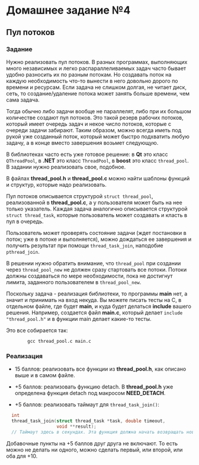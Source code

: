 # Домашнее задание №4 
## Пул потоков

### Задание

Нужно реализовать пул потоков. В разных программах, выполняющих
много независимых и легко распараллеливаемых задач часто бывает
удобно разносить их по разным потокам. Но создавать поток на
каждую необходимость что-то вынести в него довольно дорого по
времени и ресурсам. Если задача не слишком долгая, не читает диск,
сеть, то создание/удаление потока может занять больше времени, чем
сама задача.

Тогда обычно либо задачи вообще не параллелят, либо при их большом
количестве создают пул потоков. Это такой резерв рабочих потоков,
который имеет очередь задач и некое число потоков, которые с
очереди задачи забирают. Таким образом, можно всегда иметь под
рукой уже созданный поток, который может быстро подхватить любую
задачу, а в конце вместо завершения возьмет следующую.

В библиотеках часто есть уже готовое решение: в __Qt__ это класс
`QThreadPool`, в __.NET__ это класс `ThreadPool`, в __boost__ это
класс `thread_pool`. В задании нужно реализовать свое, подобное.

В файлах __thread_pool.h__ и __thread_pool.c__ можно найти шаблоны
функций и структур, которые надо реализовать.

Пул потоков описывается структурой `struct thread_pool`,
реализованной в __thread_pool.c__, а у пользователя может быть на нее
только указатель. Каждая задача аналогично описывается структурой
`struct thread_task`, которые пользователь может создавать и класть
в пул в очередь.

Пользователь может проверять состояние задачи (ждет постановки в
поток; уже в потоке и выполняется), можно дождаться ее завершения
и получить результат при помощи `thread_task_join`, наподобие
`pthread_join`.

В решении нужно обратить внимание, что `thread_pool` при создании
через `thread_pool_new` не должен сразу стартовать все потоки.
Потоки должны создаваться по мере необходимости, пока не достигнут
лимита, заданного пользователем в `thread_pool_new`.

Поскольку задача - реализация библиотеки, то программы __main__ нет, а
значит и принимать на вход некуда. Вы можете писать тесты на С, в
отдельном файле, где будет __main__, и куда будет делаться __include__
вашего решения. Например, создается файл __main.c__, который делает
`include "thread_pool.h"` и в функции main делает какие-то тесты.

Это все собирается так:

```
        gcc thread_pool.c main.c
```

### Реализация

- 15 баллов: реализовать все функции из __thread_pool.h__, как описано
  выше и в самом файле.

- +5 баллов: реализовать функцию detach. В __thread_pool.h__ уже
  определена функция detach под макросом __NEED_DETACH__.

- +5 баллов: реализовать таймаут для `thread_task_join()`:

```C
  int
  thread_task_join(struct thread_task *task, double timeout,
                   void **result);
  // Таймаут здесь в секундах. Эта функция должна начать возвращать новый код ошибки: TPOOL_ERR_TIMEOUT.
```

Добавочные пункты на +5 баллов друг друга не включают. То есть
можно не делать ни одного, можно сделать первый, или второй, или
оба для +10.
